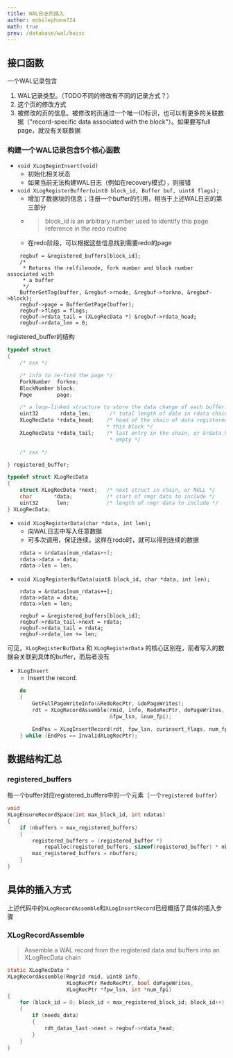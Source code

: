 ```yaml
---
title: WAL日志的插入
author: mobilephone724
math: true
prev: /database/wal/baisc
---
```


## 接口函数

一个WAL记录包含
1. WAL记录类型。（TODO不同的修改有不同的记录方式？）
2. 这个页的修改方式
3. 被修改的页的信息。被修改的页通过一个唯一ID标识，也可以有更多的关联数据（"record-specific data associated with the block"）。如果要写full page，就没有关联数据

### 构建一个WAL记录包含5个核心函数
* `void XLogBeginInsert(void)`
    * 初始化相关状态
    * 如果当前无法构建WAL日志（例如在recovery模式），则报错
* `void XLogRegisterBuffer(uint8 block_id, Buffer buf, uint8 flags);`
    * 增加了数据块的信息；注册一个buffer的引用，相当于上述WAL日志的第三部分
    * > block_id is an arbitrary number used to identify this page reference in the redo routine
    * 在redo阶段，可以根据这些信息找到需要redo的page
```
    regbuf = &registered_buffers[block_id];
    /*
     * Returns the relfilenode, fork number and block number associated with
     * a buffer
     */
    BufferGetTag(buffer, &regbuf->rnode, &regbuf->forkno, &regbuf->block);
    regbuf->page = BufferGetPage(buffer);
    regbuf->flags = flags;
    regbuf->rdata_tail = (XLogRecData *) &regbuf->rdata_head;
    regbuf->rdata_len = 0;
```

registered_buffer的结构
```C
typedef struct
{
    /* xxx */

    /* info to re-find the page */
	ForkNumber	forkno;
	BlockNumber block;
	Page		page;

    /* a loop-linked structure to store the data change of each buffer */
    uint32       rdata_len;      /* total length of data in rdata chain */
    XLogRecData *rdata_head;    /* head of the chain of data registered with
                                * this block */
    XLogRecData *rdata_tail;	/* last entry in the chain, or &rdata_head if
                                 * empty */

    /* xxx */

} registered_buffer;

typedef struct XLogRecData
{
    struct XLogRecData *next;   /* next struct in chain, or NULL */
    char       *data;           /* start of rmgr data to include */
    uint32      len;            /* length of rmgr data to include */
} XLogRecData;
```
* `void XLogRegisterData(char *data, int len);`
    * 向WAL日志中写入任意数据
    * 可多次调用，保证连续。这样在rodo时，就可以得到连续的数据
```C
    rdata = &rdatas[num_rdatas++];
    rdata->data = data;
    rdata->len = len;
```
* `void XLogRegisterBufData(uint8 block_id, char *data, int len);`
```
    rdata = &rdatas[num_rdatas++];
    rdata->data = data;
    rdata->len = len;

    regbuf = &registered_buffers[block_id];
    regbuf->rdata_tail->next = rdata;
    regbuf->rdata_tail = rdata;
    regbuf->rdata_len += len;
```
可见，`XLogRegisterBufData` 和 `XLogRegisterData` 的核心区别在，前者写入的数据会关联到具体的buffer，而后者没有
* `XLogInsert`
  * Insert the record.
```C
    do
    {
        GetFullPageWriteInfo(&RedoRecPtr, &doPageWrites);
        rdt = XLogRecordAssemble(rmid, info, RedoRecPtr, doPageWrites,
                                 &fpw_lsn, &num_fpi);

        EndPos = XLogInsertRecord(rdt, fpw_lsn, curinsert_flags, num_fpi);
	} while (EndPos == InvalidXLogRecPtr);
```

## 数据结构汇总
### registered_buffers
每一个buffer对应registered_buffers中的一个元素（一个`registered buffer`）
```C
void
XLogEnsureRecordSpace(int max_block_id, int ndatas)
{
    if (nbuffers > max_registered_buffers)
    {
        registered_buffers = (registered_buffer *)
            repalloc(registered_buffers, sizeof(registered_buffer) * nbuffers);
        max_registered_buffers = nbuffers;
    }
}
```

## 具体的插入方式
上述代码中的`XLogRecordAssemble`和`XLogInsertRecord`已经概括了具体的插入步骤
### XLogRecordAssemble
> Assemble a WAL record from the registered data and buffers into an XLogRecData chain
```C
static XLogRecData *
XLogRecordAssemble(RmgrId rmid, uint8 info,
				   XLogRecPtr RedoRecPtr, bool doPageWrites,
				   XLogRecPtr *fpw_lsn, int *num_fpi)
{
    for (block_id = 0; block_id < max_registered_block_id; block_id++)
    {
        if (needs_data)
        {
            rdt_datas_last->next = regbuf->rdata_head;
        }
    }
}
```

